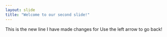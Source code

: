 ```yaml
---
layout: slide
title: "Welcome to our second slide!"
---
```

This is the new line I have made changes for
Use the left arrow to go back!
